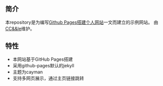 ## 简介
本repository是为编写[Github Pages搭建个人网站](https://blog.ccandle.top/2021/02/19/blog-githubpage/)一文而建立的示例网站。
由[CC&&le](https://github.com/CCandle)维护。
## 特性
+ 本网站基于GitHub Pages搭建
+ 采用github-pages默认的jekyll
+ 主题为cayman
+ 支持多网页展示，通过主页链接跳转